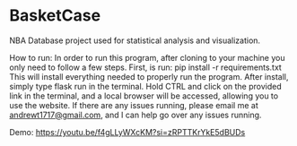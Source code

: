 # BasketCase
NBA Database project used for statistical analysis and visualization.

How to run:
  In order to run this program, after cloning to your machine you only need to follow a few steps. First, is run:
    pip install -r requirements.txt
  This will install everything needed to properly run the program. After install, simply type 
    flask run
  in the terminal. Hold CTRL and click on the provided link in the terminal, and a local browser will be accessed, allowing you to use the website. 
  If there are any issues running, please email me at andrewt1717@gmail.com, and I can help go over any issues running.

Demo: https://youtu.be/f4gLLyWXcKM?si=zRPTTKrYkE5dBUDs